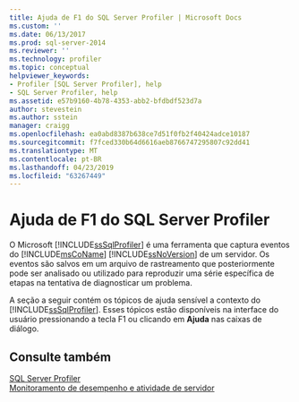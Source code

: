 ```yaml
---
title: Ajuda de F1 do SQL Server Profiler | Microsoft Docs
ms.custom: ''
ms.date: 06/13/2017
ms.prod: sql-server-2014
ms.reviewer: ''
ms.technology: profiler
ms.topic: conceptual
helpviewer_keywords:
- Profiler [SQL Server Profiler], help
- SQL Server Profiler, help
ms.assetid: e57b9160-4b78-4353-abb2-bfdbdf523d7a
author: stevestein
ms.author: sstein
manager: craigg
ms.openlocfilehash: ea0abd8387b638ce7d51f0fb2f40424adce10187
ms.sourcegitcommit: f7fced330b64d6616aeb8766747295807c92dd41
ms.translationtype: MT
ms.contentlocale: pt-BR
ms.lasthandoff: 04/23/2019
ms.locfileid: "63267449"
---
```

# <a name="sql-server-profiler-f1-help"></a>Ajuda de F1 do SQL Server Profiler
  O Microsoft [!INCLUDE[ssSqlProfiler](../../includes/sssqlprofiler-md.md)] é uma ferramenta que captura eventos do [!INCLUDE[msCoName](../../includes/msconame-md.md)] [!INCLUDE[ssNoVersion](../../includes/ssnoversion-md.md)] de um servidor. Os eventos são salvos em um arquivo de rastreamento que posteriormente pode ser analisado ou utilizado para reproduzir uma série específica de etapas na tentativa de diagnosticar um problema.  
  
 A seção a seguir contém os tópicos de ajuda sensível a contexto do [!INCLUDE[ssSqlProfiler](../../includes/sssqlprofiler-md.md)]. Esses tópicos estão disponíveis na interface do usuário pressionando a tecla F1 ou clicando em **Ajuda** nas caixas de diálogo.  
  
## <a name="see-also"></a>Consulte também  
 [SQL Server Profiler](sql-server-profiler.md)   
 [Monitoramento de desempenho e atividade de servidor](../../relational-databases/performance/server-performance-and-activity-monitoring.md)  
  
  
